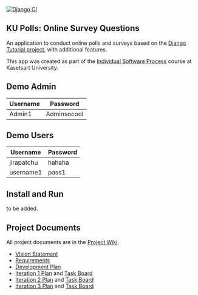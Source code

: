 [![Django CI](https://github.com/Jobdaiyoung/ku-polls/actions/workflows/django.yml/badge.svg)](https://github.com/Jobdaiyoung/ku-polls/actions/workflows/django.yml)

## KU Polls: Online Survey Questions 

An application to conduct online polls and surveys based
on the [Django Tutorial project][django-tutorial], with
additional features.

This app was created as part of the [Individual Software Process](
https://cpske.github.io/ISP) course at Kasetsart University.

## Demo Admin
| Username   | Password |
|------------|----------|
|   Admin1   | Adminsocool |

## Demo Users
| Username   | Password |
|------------|----------|
| jirapatchu | hahaha   |
| username1  | pass1    |

## Install and Run

to be added.

## Project Documents

All project documents are in the [Project Wiki](../../wiki/Home).

- [Vision Statement](../../wiki/Vision%20Statement)
- [Requirements](../../wiki/Requirements)
- [Development Plan](../../wiki/Development-Plan)
- [Iteration 1 Plan](../../wiki/Iteration-1-Plan) and [Task Board](https://github.com/users/Jobdaiyoung/projects/2/views/5)
- [Iteration 2 Plan](../../wiki/Iteration-2-Plan) and [Task Board](https://github.com/users/Jobdaiyoung/projects/2/views/7)
- [Iteration 3 Plan](../../wiki/Iteration-3-Plan) and [Task Board](https://github.com/users/Jobdaiyoung/projects/2/views/9)

[django-tutorial]: https://docs.djangoproject.com/en/4.1/intro/tutorial01/
